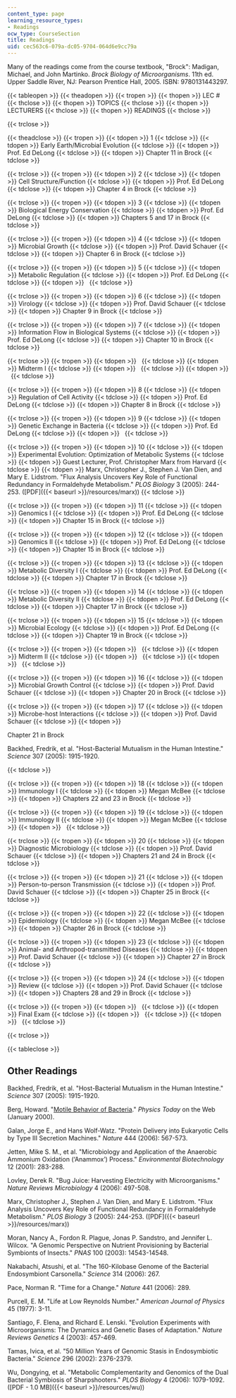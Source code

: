 ```yaml
---
content_type: page
learning_resource_types:
- Readings
ocw_type: CourseSection
title: Readings
uid: cec563c6-079a-dc05-9704-064d6e9cc79a
---
```


Many of the readings come from the course textbook, "Brock": Madigan, Michael, and John Martinko. _Brock Biology of Microorganisms_. 11th ed. Upper Saddle River, NJ: Pearson Prentice Hall, 2005. ISBN: 9780131443297.

{{< tableopen >}}
{{< theadopen >}}
{{< tropen >}}
{{< thopen >}}
LEC #
{{< thclose >}}
{{< thopen >}}
TOPICS
{{< thclose >}}
{{< thopen >}}
LECTURERS
{{< thclose >}}
{{< thopen >}}
READINGS
{{< thclose >}}

{{< trclose >}}

{{< theadclose >}}
{{< tropen >}}
{{< tdopen >}}
1
{{< tdclose >}}
{{< tdopen >}}
Early Earth/Microbial Evolution
{{< tdclose >}}
{{< tdopen >}}
Prof. Ed DeLong
{{< tdclose >}}
{{< tdopen >}}
Chapter 11 in Brock
{{< tdclose >}}

{{< trclose >}}
{{< tropen >}}
{{< tdopen >}}
2
{{< tdclose >}}
{{< tdopen >}}
Cell Structure/Function
{{< tdclose >}}
{{< tdopen >}}
Prof. Ed DeLong
{{< tdclose >}}
{{< tdopen >}}
Chapter 4 in Brock
{{< tdclose >}}

{{< trclose >}}
{{< tropen >}}
{{< tdopen >}}
3
{{< tdclose >}}
{{< tdopen >}}
Biological Energy Conservation
{{< tdclose >}}
{{< tdopen >}}
Prof. Ed DeLong
{{< tdclose >}}
{{< tdopen >}}
Chapters 5 and 17 in Brock
{{< tdclose >}}

{{< trclose >}}
{{< tropen >}}
{{< tdopen >}}
4
{{< tdclose >}}
{{< tdopen >}}
Microbial Growth
{{< tdclose >}}
{{< tdopen >}}
Prof. David Schauer
{{< tdclose >}}
{{< tdopen >}}
Chapter 6 in Brock
{{< tdclose >}}

{{< trclose >}}
{{< tropen >}}
{{< tdopen >}}
5
{{< tdclose >}}
{{< tdopen >}}
Metabolic Regulation
{{< tdclose >}}
{{< tdopen >}}
Prof. Ed DeLong
{{< tdclose >}}
{{< tdopen >}}
 
{{< tdclose >}}

{{< trclose >}}
{{< tropen >}}
{{< tdopen >}}
6
{{< tdclose >}}
{{< tdopen >}}
Virology
{{< tdclose >}}
{{< tdopen >}}
Prof. David Schauer
{{< tdclose >}}
{{< tdopen >}}
Chapter 9 in Brock
{{< tdclose >}}

{{< trclose >}}
{{< tropen >}}
{{< tdopen >}}
7
{{< tdclose >}}
{{< tdopen >}}
Information Flow in Biological Systems
{{< tdclose >}}
{{< tdopen >}}
Prof. Ed DeLong
{{< tdclose >}}
{{< tdopen >}}
Chapter 10 in Brock
{{< tdclose >}}

{{< trclose >}}
{{< tropen >}}
{{< tdopen >}}
 
{{< tdclose >}}
{{< tdopen >}}
Midterm I
{{< tdclose >}}
{{< tdopen >}}
 
{{< tdclose >}}
{{< tdopen >}}
 
{{< tdclose >}}

{{< trclose >}}
{{< tropen >}}
{{< tdopen >}}
8
{{< tdclose >}}
{{< tdopen >}}
Regulation of Cell Activity
{{< tdclose >}}
{{< tdopen >}}
Prof. Ed DeLong
{{< tdclose >}}
{{< tdopen >}}
Chapter 8 in Brock
{{< tdclose >}}

{{< trclose >}}
{{< tropen >}}
{{< tdopen >}}
9
{{< tdclose >}}
{{< tdopen >}}
Genetic Exchange in Bacteria
{{< tdclose >}}
{{< tdopen >}}
Prof. Ed DeLong
{{< tdclose >}}
{{< tdopen >}}
 
{{< tdclose >}}

{{< trclose >}}
{{< tropen >}}
{{< tdopen >}}
10
{{< tdclose >}}
{{< tdopen >}}
Experimental Evolution: Optimization of Metabolic Systems
{{< tdclose >}}
{{< tdopen >}}
Guest Lecturer, Prof. Christopher Marx from Harvard
{{< tdclose >}}
{{< tdopen >}}
Marx, Christopher J., Stephen J. Van Dien, and Mary E. Lidstrom. "Flux Analysis Uncovers Key Role of Functional Redundancy in Formaldehyde Metabolism." _PLOS Biology_ 3 (2005): 244-253. ([PDF]({{< baseurl >}}/resources/marx))
{{< tdclose >}}

{{< trclose >}}
{{< tropen >}}
{{< tdopen >}}
11
{{< tdclose >}}
{{< tdopen >}}
Genomics I
{{< tdclose >}}
{{< tdopen >}}
Prof. Ed DeLong
{{< tdclose >}}
{{< tdopen >}}
Chapter 15 in Brock
{{< tdclose >}}

{{< trclose >}}
{{< tropen >}}
{{< tdopen >}}
12
{{< tdclose >}}
{{< tdopen >}}
Genomics II
{{< tdclose >}}
{{< tdopen >}}
Prof. Ed DeLong
{{< tdclose >}}
{{< tdopen >}}
Chapter 15 in Brock
{{< tdclose >}}

{{< trclose >}}
{{< tropen >}}
{{< tdopen >}}
13
{{< tdclose >}}
{{< tdopen >}}
Metabolic Diversity I
{{< tdclose >}}
{{< tdopen >}}
Prof. Ed DeLong
{{< tdclose >}}
{{< tdopen >}}
Chapter 17 in Brock
{{< tdclose >}}

{{< trclose >}}
{{< tropen >}}
{{< tdopen >}}
14
{{< tdclose >}}
{{< tdopen >}}
Metabolic Diversity II
{{< tdclose >}}
{{< tdopen >}}
Prof. Ed DeLong
{{< tdclose >}}
{{< tdopen >}}
Chapter 17 in Brock
{{< tdclose >}}

{{< trclose >}}
{{< tropen >}}
{{< tdopen >}}
15
{{< tdclose >}}
{{< tdopen >}}
Microbial Ecology
{{< tdclose >}}
{{< tdopen >}}
Prof. Ed DeLong
{{< tdclose >}}
{{< tdopen >}}
Chapter 19 in Brock
{{< tdclose >}}

{{< trclose >}}
{{< tropen >}}
{{< tdopen >}}
 
{{< tdclose >}}
{{< tdopen >}}
Midterm II
{{< tdclose >}}
{{< tdopen >}}
 
{{< tdclose >}}
{{< tdopen >}}
 
{{< tdclose >}}

{{< trclose >}}
{{< tropen >}}
{{< tdopen >}}
16
{{< tdclose >}}
{{< tdopen >}}
Microbial Growth Control
{{< tdclose >}}
{{< tdopen >}}
Prof. David Schauer
{{< tdclose >}}
{{< tdopen >}}
Chapter 20 in Brock
{{< tdclose >}}

{{< trclose >}}
{{< tropen >}}
{{< tdopen >}}
17
{{< tdclose >}}
{{< tdopen >}}
Microbe-host Interactions
{{< tdclose >}}
{{< tdopen >}}
Prof. David Schauer
{{< tdclose >}}
{{< tdopen >}}


Chapter 21 in Brock

Backhed, Fredrik, et al. "Host-Bacterial Mutualism in the Human Intestine." _Science_ 307 (2005): 1915-1920.


{{< tdclose >}}

{{< trclose >}}
{{< tropen >}}
{{< tdopen >}}
18
{{< tdclose >}}
{{< tdopen >}}
Immunology I
{{< tdclose >}}
{{< tdopen >}}
Megan McBee
{{< tdclose >}}
{{< tdopen >}}
Chapters 22 and 23 in Brock
{{< tdclose >}}

{{< trclose >}}
{{< tropen >}}
{{< tdopen >}}
19
{{< tdclose >}}
{{< tdopen >}}
Immunology II
{{< tdclose >}}
{{< tdopen >}}
Megan McBee
{{< tdclose >}}
{{< tdopen >}}
 
{{< tdclose >}}

{{< trclose >}}
{{< tropen >}}
{{< tdopen >}}
20
{{< tdclose >}}
{{< tdopen >}}
Diagnostic Microbiology
{{< tdclose >}}
{{< tdopen >}}
Prof. David Schauer
{{< tdclose >}}
{{< tdopen >}}
Chapters 21 and 24 in Brock
{{< tdclose >}}

{{< trclose >}}
{{< tropen >}}
{{< tdopen >}}
21
{{< tdclose >}}
{{< tdopen >}}
Person-to-person Transmission
{{< tdclose >}}
{{< tdopen >}}
Prof. David Schauer
{{< tdclose >}}
{{< tdopen >}}
Chapter 25 in Brock
{{< tdclose >}}

{{< trclose >}}
{{< tropen >}}
{{< tdopen >}}
22
{{< tdclose >}}
{{< tdopen >}}
Epidemiology
{{< tdclose >}}
{{< tdopen >}}
Megan McBee
{{< tdclose >}}
{{< tdopen >}}
Chapter 26 in Brock
{{< tdclose >}}

{{< trclose >}}
{{< tropen >}}
{{< tdopen >}}
23
{{< tdclose >}}
{{< tdopen >}}
Animal- and Arthropod-transmitted Diseases
{{< tdclose >}}
{{< tdopen >}}
Prof. David Schauer
{{< tdclose >}}
{{< tdopen >}}
Chapter 27 in Brock
{{< tdclose >}}

{{< trclose >}}
{{< tropen >}}
{{< tdopen >}}
24
{{< tdclose >}}
{{< tdopen >}}
Review
{{< tdclose >}}
{{< tdopen >}}
Prof. David Schauer
{{< tdclose >}}
{{< tdopen >}}
Chapters 28 and 29 in Brock
{{< tdclose >}}

{{< trclose >}}
{{< tropen >}}
{{< tdopen >}}
 
{{< tdclose >}}
{{< tdopen >}}
Final Exam
{{< tdclose >}}
{{< tdopen >}}
 
{{< tdclose >}}
{{< tdopen >}}
 
{{< tdclose >}}

{{< trclose >}}

{{< tableclose >}}

Other Readings
--------------

Backhed, Fredrik, et al. "Host-Bacterial Mutualism in the Human Intestine." _Science_ 307 (2005): 1915-1920.

Berg, Howard. "[Motile Behavior of Bacteria](https://doi.org/10.1063/1.882934)." _Physics Today_ on the Web (January 2000).

Galan, Jorge E., and Hans Wolf-Watz. "Protein Delivery into Eukaryotic Cells by Type III Secretion Machines." _Nature_ 444 (2006): 567-573.

Jetten, Mike S. M., et al. "Microbiology and Application of the Anaerobic Ammonium Oxidation (‘Anammox’) Process." _Environmental Biotechnology_ 12 (2001): 283-288.

Lovley, Derek R. "Bug Juice: Harvesting Electricity with Microorganisms." _Nature_ _Reviews Microbiology_ 4 (2006): 497-508.

Marx, Christopher J., Stephen J. Van Dien, and Mary E. Lidstrom. "Flux Analysis Uncovers Key Role of Functional Redundancy in Formaldehyde Metabolism." _PLOS Biology_ 3 (2005): 244-253. ([PDF]({{< baseurl >}}/resources/marx))

Moran, Nancy A., Fordon R. Plague, Jonas P. Sandstro, and Jennifer L. Wilcox. "A Genomic Perspective on Nutrient Provisioning by Bacterial Symbionts of Insects." _PNAS_ 100 (2003): 14543-14548.

Nakabachi, Atsushi, et al. "The 160-Kilobase Genome of the Bacterial Endosymbiont Carsonella." _Science_ 314 (2006): 267.

Pace, Norman R. "Time for a Change." _Nature_ 441 (2006): 289.

Purcell, E. M. "Life at Low Reynolds Number." _American Journal of Physics_ 45 (1977): 3-11.

Santiago, F. Elena, and Richard E. Lenski. "Evolution Experiments with Microorganisms: The Dynamics and Genetic Bases of Adaptation." _Nature_ _Reviews Genetics_ 4 (2003): 457-469.

Tamas, Ivica, et al. "50 Million Years of Genomic Stasis in Endosymbiotic Bacteria." _Science_ 296 (2002): 2376-2379.

Wu, Dongying, et al. "Metabolic Complementarity and Genomics of the Dual Bacterial Symbiosis of Sharpshooters." _PLOS Biology_ 4 (2006): 1079-1092. ([PDF - 1.0 MB]({{< baseurl >}}/resources/wu))